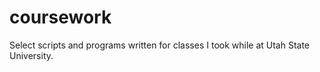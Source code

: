 # coursework

Select scripts and programs written for classes I took while at Utah State University.
